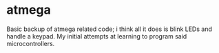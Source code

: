 atmega
======

Basic backup of atmega related code; i think all it does is blink LEDs and handle a keypad. My initial attempts at learning to program said microcontrollers.
